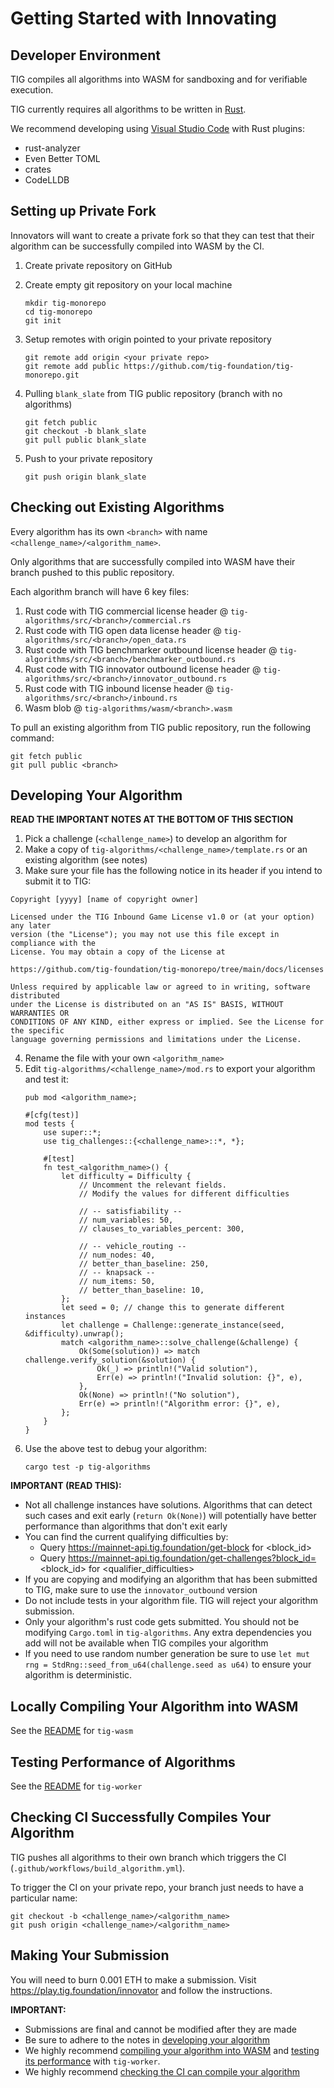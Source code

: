 # Getting Started with Innovating

## Developer Environment

TIG compiles all algorithms into WASM for sandboxing and for verifiable execution.

TIG currently requires all algorithms to be written in [Rust](https://www.rust-lang.org/tools/install).

We recommend developing using [Visual Studio Code](https://code.visualstudio.com/) with Rust plugins:
* rust-analyzer
* Even Better TOML
* crates
* CodeLLDB

## Setting up Private Fork

Innovators will want to create a private fork so that they can test that their algorithm can be successfully compiled into WASM by the CI.

1. Create private repository on GitHub
2. Create empty git repository on your local machine
    ```
    mkdir tig-monorepo
    cd tig-monorepo
    git init
    ```
3. Setup remotes with origin pointed to your private repository
    ```
    git remote add origin <your private repo>
    git remote add public https://github.com/tig-foundation/tig-monorepo.git
    ```
    
4. Pulling `blank_slate` from TIG public repository (branch with no algorithms)
    ```
    git fetch public
    git checkout -b blank_slate
    git pull public blank_slate
    ```
    
5. Push to your private repository
    ```
    git push origin blank_slate
    ```

## Checking out Existing Algorithms

Every algorithm has its own `<branch>` with name `<challenge_name>/<algorithm_name>`.

Only algorithms that are successfully compiled into WASM have their branch pushed to this public repository.

Each algorithm branch will have 6 key files:
1. Rust code with TIG commercial license header @ `tig-algorithms/src/<branch>/commercial.rs`
2. Rust code with TIG open data license header @ `tig-algorithms/src/<branch>/open_data.rs`
3. Rust code with TIG benchmarker outbound license header @ `tig-algorithms/src/<branch>/benchmarker_outbound.rs`
4. Rust code with TIG innovator outbound license header @ `tig-algorithms/src/<branch>/innovator_outbound.rs`
5. Rust code with TIG inbound license header @ `tig-algorithms/src/<branch>/inbound.rs`
6. Wasm blob @ `tig-algorithms/wasm/<branch>.wasm`

To pull an existing algorithm from TIG public repository, run the following command:
```
git fetch public
git pull public <branch>
```

## Developing Your Algorithm

**READ THE IMPORTANT NOTES AT THE BOTTOM OF THIS SECTION**

1. Pick a challenge (`<challenge_name>`) to develop an algorithm for
2. Make a copy of `tig-algorithms/<challenge_name>/template.rs` or an existing algorithm (see notes)
3. Make sure your file has the following notice in its header if you intend to submit it to TIG:
```
Copyright [yyyy] [name of copyright owner]

Licensed under the TIG Inbound Game License v1.0 or (at your option) any later
version (the "License"); you may not use this file except in compliance with the
License. You may obtain a copy of the License at

https://github.com/tig-foundation/tig-monorepo/tree/main/docs/licenses

Unless required by applicable law or agreed to in writing, software distributed
under the License is distributed on an "AS IS" BASIS, WITHOUT WARRANTIES OR
CONDITIONS OF ANY KIND, either express or implied. See the License for the specific
language governing permissions and limitations under the License.
```
4. Rename the file with your own `<algorithm_name>`
5. Edit `tig-algorithms/<challenge_name>/mod.rs` to export your algorithm and test it:
    ```
    pub mod <algorithm_name>;

    #[cfg(test)]
    mod tests {
        use super::*;
        use tig_challenges::{<challenge_name>::*, *};

        #[test]
        fn test_<algorithm_name>() {
            let difficulty = Difficulty {
                // Uncomment the relevant fields.
                // Modify the values for different difficulties

                // -- satisfiability --
                // num_variables: 50,
                // clauses_to_variables_percent: 300,

                // -- vehicle_routing --
                // num_nodes: 40,
                // better_than_baseline: 250,
                // -- knapsack --
                // num_items: 50,
                // better_than_baseline: 10,
            };
            let seed = 0; // change this to generate different instances
            let challenge = Challenge::generate_instance(seed, &difficulty).unwrap();
            match <algorithm_name>::solve_challenge(&challenge) {
                Ok(Some(solution)) => match challenge.verify_solution(&solution) {
                    Ok(_) => println!("Valid solution"),
                    Err(e) => println!("Invalid solution: {}", e),
                },
                Ok(None) => println!("No solution"),
                Err(e) => println!("Algorithm error: {}", e),
            };
        }
    }
    ```
6. Use the above test to debug your algorithm:
    ```
    cargo test -p tig-algorithms
    ```

**IMPORTANT (READ THIS):**
* Not all challenge instances have solutions. Algorithms that can detect such cases and exit early (`return Ok(None)`) will potentially have better performance than algorithms that don't exit early
* You can find the current qualifying difficulties by:
    * Query https://mainnet-api.tig.foundation/get-block for <block_id>
    * Query https://mainnet-api.tig.foundation/get-challenges?block_id=<block_id> for <qualifier_difficulties>
* If you are copying and modifying an algorithm that has been submitted to TIG, make sure to use the `innovator_outbound` version
* Do not include tests in your algorithm file. TIG will reject your algorithm submission.
* Only your algorithm's rust code gets submitted. You should not be modifying `Cargo.toml` in `tig-algorithms`. Any extra dependencies you add will not be available when TIG compiles your algorithm
* If you need to use random number generation be sure to use `let mut rng = StdRng::seed_from_u64(challenge.seed as u64)` to ensure your algorithm is deterministic.

## Locally Compiling Your Algorithm into WASM 

See the [README](../../tig-wasm/README.md) for `tig-wasm`

## Testing Performance of Algorithms

See the [README](../../tig-worker/README.md) for `tig-worker`

## Checking CI Successfully Compiles Your Algorithm

TIG pushes all algorithms to their own branch which triggers the CI (`.github/workflows/build_algorithm.yml`).

To trigger the CI on your private repo, your branch just needs to have a particular name:
```
git checkout -b <challenge_name>/<algorithm_name>
git push origin <challenge_name>/<algorithm_name>
```

## Making Your Submission

You will need to burn 0.001 ETH to make a submission. Visit https://play.tig.foundation/innovator and follow the instructions.

**IMPORTANT:** 
* Submissions are final and cannot be modified after they are made
* Be sure to adhere to the notes in [developing your algorithm](#developing-your-algorithm)
* We highly recommend [compiling your algorithm into WASM](#locally-compiling-your-algorithm-into-wasm) and [testing its performance](#testing-performance-of-algorithms) with `tig-worker`.
* We highly recommend [checking the CI can compile your algorithm](#checking-ci-successfully-compiles-your-algorithm)
